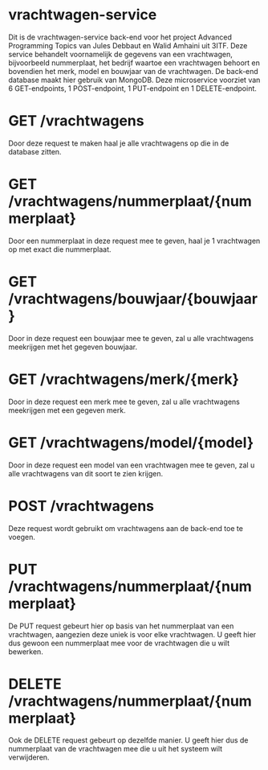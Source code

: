 # vrachtwagen-service
Dit is de vrachtwagen-service back-end voor het project Advanced Programming Topics van Jules Debbaut en Walid Amhaini uit 3ITF. Deze service behandelt voornamelijk de gegevens van een vrachtwagen, bijvoorbeeld nummerplaat, het bedrijf waartoe een vrachtwagen behoort en bovendien het merk, model en bouwjaar van de vrachtwagen. 
De back-end database maakt hier gebruik van MongoDB. Deze microservice voorziet van 6 GET-endpoints, 1 POST-endpoint, 1 PUT-endpoint en 1 DELETE-endpoint. 

# GET /vrachtwagens
Door deze request te maken haal je alle vrachtwagens op die in de database zitten.

# GET /vrachtwagens/nummerplaat/{nummerplaat}
Door een nummerplaat in deze request mee te geven, haal je 1 vrachtwagen op met exact die nummerplaat. 

# GET /vrachtwagens/bouwjaar/{bouwjaar}
Door in deze request een bouwjaar mee te geven, zal u alle vrachtwagens meekrijgen met het gegeven bouwjaar.

# GET /vrachtwagens/merk/{merk}
Door in deze request een merk mee te geven, zal u alle vrachtwagens meekrijgen met een gegeven merk.

# GET /vrachtwagens/model/{model}
Door in deze request een model van een vrachtwagen mee te geven, zal u alle vrachtwagens van dit soort te zien krijgen.

# POST /vrachtwagens
Deze request wordt gebruikt om vrachtwagens aan de back-end toe te voegen.

# PUT /vrachtwagens/nummerplaat/{nummerplaat}
De PUT request gebeurt hier op basis van het nummerplaat van een vrachtwagen, aangezien deze uniek is voor elke vrachtwagen. U geeft hier dus gewoon een nummerplaat mee voor de vrachtwagen die u wilt bewerken.

# DELETE /vrachtwagens/nummerplaat/{nummerplaat}
Ook de DELETE request gebeurt op dezelfde manier. U geeft hier dus de nummerplaat van de vrachtwagen mee die u uit het systeem wilt verwijderen.
